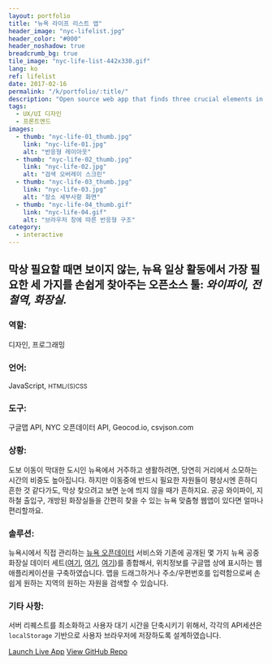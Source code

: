 ```yaml
---
layout: portfolio
title: "뉴욕 라이프 리스트 앱"
header_image: "nyc-lifelist.jpg"
header_color: "#000"
header_noshadow: true
breadcrumb_bg: true
tile_image: "nyc-life-list-442x330.gif"
lang: ko
ref: lifelist
date: 2017-02-16
permalink: "/k/portfolio/:title/"
description: "Open source web app that finds three crucial elements in New York street life: wifi, subway, and restrooms."
tags:
  - UX/UI 디자인
  - 프론트엔드
images:
  - thumb: "nyc-life-01_thumb.jpg"
    link: "nyc-life-01.jpg"
    alt: "반응형 레이아웃"
  - thumb: "nyc-life-02_thumb.jpg"
    link: "nyc-life-02.jpg"
    alt: "검색 오버레이 스크린"
  - thumb: "nyc-life-03_thumb.jpg"
    link: "nyc-life-03.jpg"
    alt: "장소 세부사항 화면"
  - thumb: "nyc-life-04_thumb.gif"
    link: "nyc-life-04.gif"
    alt: "브라우저 창에 따른 반응형 구조"
category:
  - interactive
---
```

<section class="project-summary">
  <h1>막상 필요할 때면 보이지 않는, 뉴욕 일상 활동에서 가장 필요한 세 가지를 손쉽게 찾아주는 오픈소스 툴: <em>와이파이, 전철역, 화장실.</em></h1>
  <section class="info">
    <h3>역할:</h3>
    <p>디자인, 프로그래밍</p>
  </section>
  <section class="info">
    <h3>언어:</h3>
    <p>JavaScript, <small>HTML/(S)CSS</small></p>
  </section>
  <section class="info">
    <h3>도구:</h3>
    <p>구글맵 API, NYC 오픈데이터 API, Geocod.io, csvjson.com</p>
  </section>
  <section class="info">
    <h3>상황:</h3>
    <p>도보 이동이 막대한 도시인 뉴욕에서 거주하고 생활하려면, 당연히 거리에서 소모하는 시간의 비중도 높아집니다. 하지만 이동중에 반드시 필요한 자원들이 평상시엔 흔하디 흔한 것 같다가도, 막상 찾으려고 보면 눈에 띄지 않을 때가 흔하지요. 공공 와이파이, 지하철 출입구, 개방된 화장실들을 간편히 찾을 수 있는 뉴욕 맞춤형 웹앱이 있다면 얼마나 편리할까요.
    </p>
  </section>
  <section class="info">
    <h3>솔루션:</h3>
    <p>뉴욕시에서 직접 관리하는 <a href="https://opendata.cityofnewyork.us/" target="_blank">뉴욕 오픈데이터</a> 서비스와 기존에 공개된 몇 가지 뉴욕 공중화장실 데이터 세트(<a href="http://www.toiletfinder.com/" target="_blank">여기</a>, <a href="http://diaroogle.com/toilets" target="_blank">여기</a>, <a href="http://m3.mappler.net/nyrestroom/" target="_blank">여기</a>)를 종합해서, 위치정보를 구글맵 상에 표시하는 웹 애플리케이션을 구축하였습니다. 맵을 드래그하거나 주소/우편번호를 입력함으로써 손쉽게 원하는 지역의 원하는 자원을 검색할 수 있습니다.
    </p>
  </section>
  <section class="info">
    <h3>기타 사항:</h3>
    <p>서버 리퀘스트를 최소화하고 사용자 대기 시간을 단축시키기 위해서, 각각의 API세션은 <code>localStorage</code> 기반으로 사용자 브라우저에 저장하도록 설계하였습니다. 
    </p>
  </section>
</section>

<div class="buttons">
  <span class="unselectable">
  <a href="https://baadaa.github.io/nyc-life-list/" title="Launch live app" target="_blank">Launch Live App</a></span>
  <span class="unselectable"><a href="https://github.com/baadaa/NYC-Life-List" title="GitHub repo" target="_blank">View GitHub Repo</a></span>
</div>
